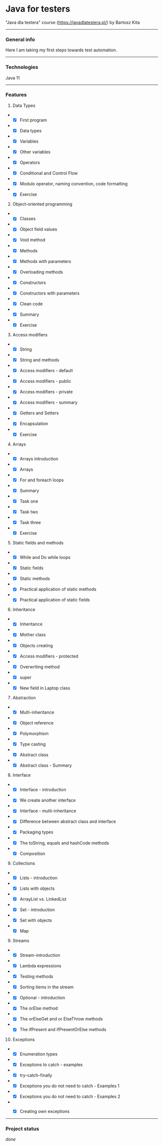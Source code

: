 # Java for testers
"Java dla testera" course (https://javadlatestera.pl/) by Bartosz Kita

*********************************
### General info
Here I am taking my first steps towards test automation.
**********************************

### Technologies

Java 11
**********************************

### Features

1. Data Types  
* -[x] First program
* -[x] Data types
* -[x] Variables
* -[x] Other variables
* -[x] Operators
* -[x] Conditional and Control Flow
* -[x] Modulo operator, naming convention, code formatting
* -[x] Exercise

2. Object-oriented programming

* -[x] Classes
* -[x] Object field values
* -[x] Void method
* -[x] Methods
* -[x] Methods with parameters
* -[x] Overloading methods
* -[x] Constructors
* -[x] Constructors with parameters
* -[x] Clean code
* -[x] Summary
* -[x] Exercise
    
3. Access modifiers

* -[x] String
* -[x] String and methods
* -[x] Access modifiers - default
* -[x] Access modifiers - public
* -[x] Access modifiers - private
* -[x] Access modifiers - summary
* -[x] Getters and Setters
* -[x] Encapsulation
* -[x] Exercise

4. Arrays

* -[x] Arrays introduction
* -[x] Arrays
* -[x] For and foreach loops
* -[x] Summary
* -[x] Task one
* -[x] Task two
* -[x] Task three
* -[x] Exercise
    
5. Static fields and methods

* -[x] While and Do while loops
* -[x] Static fields
* -[x] Static methods
* -[x] Practical application of static methods
* -[x] Practical application of static fields
    
6. Inheritance
 
* -[x] Inheritance
* -[x] Mother class
* -[x] Objects creating
* -[x] Access modifiers - protected
* -[x] Overwriting method
* -[x] super
* -[x] New field in Laptop class

7. Abstraction

* -[x] Multi-inheritance
* -[x] Object reference
* -[x] Polymorphism
* -[x] Type casting
* -[x] Abstract class
* -[x] Abstract class - Summary
    
8. Interface

* -[x] Interface - introduction
* -[x] We create another interface
* -[x] Interface - multi-inheritance
* -[x] Difference between abstract class and interface
* -[x] Packaging types
* -[x] The toString, equals and hashCode methods
* -[x] Composition

9. Collections

* -[x] Lists - introduction
* -[x] Lists with objects
* -[x] ArrayList vs. LinkedList
* -[x] Set - introduction
* -[x] Set with objects
* -[x] Map

9. Streams

* -[x] Stream-introduction
* -[x] Lambda expressions
* -[x] Testing methods
* -[x] Sorting items in the stream
* -[x] Optional - introduction
* -[x] The orElse method
* -[x] The orElseGet and or ElseThrow methods
* -[x] The ifPresent and ifPresentOrElse methods

10. Exceptions

* -[x] Enumeration types
* -[x] Exceptions to catch - examples
* -[x] try-catch-finally
* -[x] Exceptions you do not need to catch - Examples 1
* -[x] Exceptions you do not need to catch - Examples 2
* -[x] Creating own exceptions




*********************************
### Project status
_done_